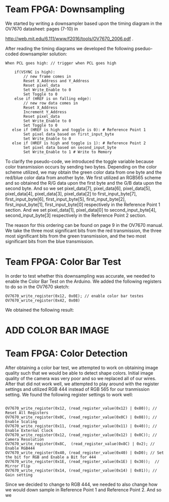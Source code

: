 # Team FPGA: Downsampling

We started by writing a downsampler based upon the timing diagram in the OV7670 datasheet: pages (7-10) in 

http://web.mit.edu/6.111/www/f2016/tools/OV7670_2006.pdf .

After reading the timing diagrams we developed the following pseduo-coded downsampler solution:

```
When PCL goes high: // trigger when PCL goes high

    if(VSYNC is high):
        // new frame comes in
        Reset X_Address and Y_Address
        Reset pixel_data
        Set Write_Enable to 0
        Set Toggle to 0
    else if (HREF is on falling edge):
        // new row data comes in
        Reset X_Address
        Increment Y_Address
        Reset pixel_data
        Set Write_Enable to 0
        Set Toggle to 0
   else if (HREF is high and toggle is 0): # Reference Point 1
        Set pixel data based on first_input_byte
        Set Write_Enable to 0
   else if (HREF is high and toggle is 1): # Reference Point 2
        Set pixel data based on second_input_byte
        Set Write_Enable to 1 # Write to Memory
 ```
 
To clarify the pseudo-code, we introduced the toggle variable because color transmission occurs by sending two bytes. Depending on the color scheme utilized, we may obtain the green color data from one byte and the red/blue color data from another byte. We first utilized an RGB565 scheme and so obtained the R/G data upon the first byte and the G/B data upon the second byte. And so we set pixel_data[7], pixel_data[6], pixel_data[5], pixel_data[4], pixel_data[3], pixel_data[2] to first_input_byte[7], first_input_byte[6], first_input_byte[5], first_input_byte[2], first_input_byte[1], first_input_byte[0] respectively in the Reference Point 1 section. And we set pixel_data[1], pixel_data[0] to second_input_byte[4], second_input_byte[3] respectively in the Reference Point 2 section. 

The reason for this ordering can be found on page 9 in the OV7670 manual. We take the three most significant bits from the red transmission, the three most significant bits from the green transmission, and the two most significant bits from the blue transmission. 

# Team FPGA: Color Bar Test

In order to test whether this downsampling was accurate, we needed to enable the Color Bar Test on the Arduino. We added the following registers to do so in the OV7670 sketch:

```
OV7670_write_register(0x12, 0x0E); // enable color bar testes
OV7670_write_register(0x42, 0x08)
```

We obtained the following result:


# ADD COLOR BAR IMAGE

# Team FPGA: Color Detection

After obtaining a color bar test, we attempted to work on obtaining image quality such that we would be able to detect shape colors. Initial image quality of the camera was very poor and so we replaced all of our wires. After that did not work well, we attempted to play around with the register settings and utilized RGB 444 instead of RGB 565 for our tranmission setting. We found the following register settings to work well:

```

OV7670_write_register(0x12, (read_register_value(0x12) | 0x80)); // Reset All Registers
OV7670_write_register(0x0C, (read_register_value(0x0C) | 0x08)); // Enable Scaling
OV7670_write_register(0x11, (read_register_value(0x11) | 0x40)); // Enable External Clock
OV7670_write_register(0x12, (read_register_value(0x12) | 0x0C)); // Camera Resolution
OV7670_write_register(0x8C,  (read_register_value(0x8C) | 0x2); // Enable RGB444
OV7670_write_register(0x40, (read_register_value(0x40) | 0xD0); // Set the bit for RGB and Enable a Bit for 444
OV7670_write_register(0x1E, (read_register_value(0x1E) | 0x30));  // Mirror Flip
OV7670_write_register(0x14, (read_register_value(0x14) | 0x01)); // Gain setting
```

Since we decided to change to RGB 444, we needed to also change how we would down sample in Reference Point 1 and Reference Point 2. And so we 

 
 
 
   
    

    

